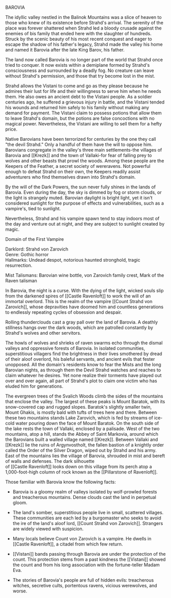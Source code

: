 BAROVIA

The idyllic valley nestled in the Balinok Mountains was a slice of heaven to those who knew of its existence before Strahd's arrival. The serenity of the place was forever shattered when Strahd led a bloody crusade against the enemies of bis family that ended here with the slaughter of hundreds. Struck by the scenic beauty of his most recent conquest and eager to escape the shadow of his father's legacy, Strahd made the valley his home and named it Barovia after the late King Barov, his father.

The land now called Barovia is no longer part of the world that Strahd once tried to conquer. It now exists within a demiplane formed by Strahd's consciousness and surrounded by a deadly fog. No creature can leave without Strahd's permission, and those that try become lost in the mist.

Strahd allows the Vistani to come and go as they please because he admires their lust for life and their willingness to serve him when he needs them. He also owes an ancient debt to the Vistani people. As a soldier centuries ago, he suffered a grievous injury in battle, and the Vistani tended his wounds and returned him safely to his family without making any demand for payment. The Vistani claim to possess potions that allow them to leave Strahd's domain, but the potions are false concoctions with no magical power. Nevertheless, the Vistani are willing to sell them for a hefty price.

Native Barovians have been terrorized for centuries by the one they call "the devil Strahd." Only a handful of them have the will to oppose him. Barovians congregate in the valley's three main settlements-the villages of Barovia and [[Krezk]] and the town of Vallaki-for fear of falling prey to wolves and other beasts that prowl the woods. Among these people are the Keepers of the Feather, a secret society of wereravens. Not powerful enough to defeat Strahd on their own, the Keepers readily assist adventurers who find themselves drawn into Strahd's domain.

By the will of the Dark Powers, the sun never fully shines in the lands of Barovia. Even during the day, the sky is dimmed by fog or storm clouds, or the light is strangely muted. Barovian daylight is bright light, yet it isn't considered sunlight for the purpose of effects and vulnerabilities, such as a vampire's, tied to sunlight.

Nevertheless, Strahd and his vampire spawn tend to stay indoors most of the day and venture out at night, and they are subject to sunlight created by magic.

Domain of the First Vampire

Darklord: Strahd von Zarovich  
Genre: Gothic horror  
Hallmarks: Undead despot, notorious haunted stronghold, tragic resurrection.

Mist Talismans: Barovian wine bottle, von Zarovich family crest, Mark of the Raven talisman

In Barovia, the night is a curse. With the dying of the light, wicked souls slip from the darkened spires of [[Castle Ravenloft]] to work the will of an immortal overlord. This is the realm of the vampire [[Count Strahd von Zarovich]], whose depravities have doomed him and countless generations to endlessly repeating cycles of obsession and despair.

Rolling thunderclouds cast a gray pall over the land of Barovia. A deathly stillness hangs over the dark woods, which are patrolled constantly by Strahd's wolves and other servitors.

The howls of wolves and shrieks of raven swarms echo through the dismal valleys and oppressive forests of Barovia. In isolated communities, superstitious villagers find the brightness in their lives smothered by dread of their aloof overlord, his baleful servants, and ancient evils that fester unopposed. All the domain's residents know to fear the Mists and the long Barovian nights, as through them the Devil Strahd watches and reaches to claim whatever he desires. Yet none realize their torments have played out over and over again, all part of Strahd's plot to claim one victim who has eluded him for generations.

The evergreen trees of the Svalich Woods climb the sides of the mountains that enclose the valley. The largest of these peaks is Mount Baratok, with its snow-covered cap and rugged slopes. Baratok's slightly smaller twin, Mount Ghakis, is mostly bald with tufts of trees here and there. Between these two mountains stands Lake Zarovich, which is fed by streams of ice-cold water pouring down the face of Mount Baratok. On the south side of the lake rests the town of Vallaki, enclosed by a palisade. West of the two mountains, atop a hill, stands the Abbey of Saint Markovia, around which the Barovians built a walled village named [[Krezk]]. Between Vallaki and [[Krezk]] lie the ruins of Argynvostholt, the fallen bastion of a knightly order called the Order of the Silver Dragon, wiped out by Strahd and his army. East of the mountains lies the village of Barovia, shrouded in mist and bereft of walls and defenses. The dark silhouette  
of [[Castle Ravenloft]] looks down on this village from its perch atop a 1,000-foot-high column of rock known as the [[Pillarstone of Ravenloft]].

Those familiar with Barovia know the following facts:

-   Barovia is a gloomy realm of valleys isolated by wolf-prowled forests and treacherous mountains. Dense clouds cast the land in perpetual gloom.

-   The land's somber, superstitious people live in small, scattered villages. These communities are each led by a burgomaster who seeks to avoid the ire of the land's aloof lord, [[Count Strahd von Zarovich]]. Strangers are widely viewed with suspicion.

-   Many locals believe Count von Zarovich is a vampire. He dwells in [[Castle Ravenloft]], a citadel from which few return.

-   [[Vistani]] bands passing through Barovia are under the protection of the count. This protection stems from a past kindness the [[Vistani]] showed the count and from his long association with the fortune-teller Madam Eva.

-   The stories of Barovia's people are full of hidden evils: treacherous witches, secretive cults, portentous ravens, vicious werewolves, and worse.